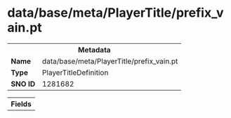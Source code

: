 <h1>data/base/meta/PlayerTitle/prefix_vain.pt</h1><table><tr><th colspan="100%">Metadata</th></tr><tr><td><b>Name</b></td><td>data/base/meta/PlayerTitle/prefix_vain.pt</td></tr><tr><td><b>Type</b></td><td>PlayerTitleDefinition</td></tr><tr><td><b>SNO ID</b></td><td>1281682</td></tr></table>

<table><tr><th colspan="100%">Fields</th></tr></table>

